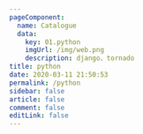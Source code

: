 ```yaml
---
pageComponent: 
  name: Catalogue
  data: 
    key: 01.python
    imgUrl: /img/web.png
    description: django、tornado
title: python
date: 2020-03-11 21:50:53
permalink: /python
sidebar: false
article: false
comment: false
editLink: false
---
```


